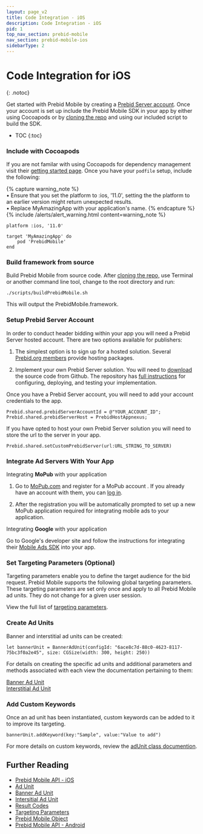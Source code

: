 ```yaml
---
layout: page_v2
title: Code Integration - iOS
description: Code Integration - iOS
pid: 1
top_nav_section: prebid-mobile
nav_section: prebid-mobile-ios
sidebarType: 2
---
```


# Code Integration for iOS
{: .notoc}

Get started with Prebid Mobile by creating a [Prebid Server account]({{site.github.url}}/prebid-mobile/prebid-mobile-pbs.html). Once your account is set up include the Prebid Mobile SDK in your app by either using Cocoapods or by [cloning the repo](https://github.com/prebid/prebid-mobile-ios) and using our included script to build the SDK. 

- TOC
 {:toc}

### Include with Cocoapods

If you are not familar with using Cocoapods for dependency management visit their [getting started page](https://guides.cocoapods.org/using/getting-started.html). Once you have your `podfile` setup, include the following: 

{% capture warning_note %}  
• Ensure that you set the platform to :ios, '11.0', setting the the platform to an earlier version might return unexpected results.  
• Replace MyAmazingApp with your application's name. {% endcapture %}
{% include /alerts/alert_warning.html content=warning_note %}

```
platform :ios, '11.0'

target 'MyAmazingApp' do
    pod 'PrebidMobile'
end
```

### Build framework from source

Build Prebid Mobile from source code. After [cloning the repo,](https://github.com/prebid/prebid-mobile-ios) use Terminal or another command line tool, change to the root directory and run:

```
./scripts/buildPrebidMobile.sh
```
This will output the PrebidMobile.framework.

### Setup Prebid Server Account

In order to conduct header bidding within your app you will need a Prebid Server hosted account. There are two options available for publishers:

1. The simplest option is to sign up for a hosted solution. Several [Prebid.org members](/prebid-server/hosted-servers.html) provide hosting packages.

2. Implement your own Prebid Server solution. You will need to [download](https://github.com/prebid/prebid-server) the source code from Github. The repository has [full instructions](https://github.com/prebid/prebid-server/tree/master/docs/developers) for configuring, deploying, and testing your implementation.

Once you have a Prebid Server account, you will need to add your account credentials to the app.


```
Prebid.shared.prebidServerAccountId = @"YOUR_ACCOUNT_ID";
Prebid.shared.prebidServerHost = PrebidHostAppnexus;
```

If you have opted to host your own Prebid Server solution you will need to store the url to the server in your app.


```
Prebid.shared.setCustomPrebidServer(url:URL_STRING_TO_SERVER)
```


### Integrate Ad Servers With Your App

Integrating **MoPub** with your application

1.  Go to [MoPub.com](https://app.mopub.com/account/register/) and  register for a MoPub account . If you already have an account with them, you can [log in](https://app.mopub.com/account/login/).

2.  After the registration you will be automatically prompted to set up a new MoPub application required for integrating mobile ads to your application.

Integrating **Google** with your application   

Go to Google's developer site and follow the instructions for integrating their [Mobile Ads SDK](https://developers.google.com/ad-manager/mobile-ads-sdk/ios/quick-start) into your app.

### Set Targeting Parameters (Optional)

Targeting parameters enable you to define the target audience for the bid request. Prebid Mobile supports the following global targeting parameters. These targeting parameters are set only once and apply to all Prebid Mobile ad units. They do not change for a given user session.

View the full list of [targeting parameters](/prebid-mobile/pbm-api/ios/pbm-targeting-ios.html).

### Create Ad Units

Banner and interstitial ad units can be created:


```
let bannerUnit = BannerAdUnit(configId: "6ace8c7d-88c0-4623-8117-75bc3f0a2e45", size: CGSize(width: 300, height: 250))
```

For details on creating the specific ad units and additional parameters and methods associated with each view the documentation pertaining to them: 

[Banner Ad Unit](/prebid-mobile/pbm-api/ios/pbm-bannerad-ios.html)  
[Interstitial Ad Unit](/prebid-mobile/pbm-api/ios/pbm-interstitial-ad-ios.html)


### Add Custom Keywords

Once an ad unit has been instantiated, custom keywords can be added to it to improve its targeting.  

```
bannerUnit.addKeyword(key:"Sample", value:"Value to add")
```

For more details on custom keywords, review the [adUnit class documention](/prebid-mobile/pbm-api/ios/pbm-adunit-ios.html).

## Further Reading

- [Prebid Mobile API - iOS]({{site.baseurl}}/prebid-mobile/pbm-api/ios/pbm-api-iOS.html)
- [Ad Unit]({{site.baseurl}}/prebid-mobile/pbm-api/ios/pbm-adunit-ios.html)
- [Banner Ad Unit]({{site.baseurl}}/prebid-mobile/pbm-api/ios/pbm-bannerad-ios.html)
- [Intersitial Ad Unit]({{site.baseurl}}/prebid-mobile/pbm-api/ios/pbm-interstitial-ad-ios.html)
- [Result Codes]({{site.baseurl}}/prebid-mobile/pbm-api/ios/pbm-api-result-codes-ios.html)
- [Targeting Parameters]({{site.baseurl}}/prebid-mobile/pbm-api/ios/pbm-targeting-ios.html)
- [Prebid Mobile Object]({{site.baseurl}}/prebid-mobile/pbm-api/ios/prebidmobile-object-ios.html)
- [Prebid Mobile API - Android]({{site.baseurl}}/prebid-mobile/pbm-api/android/pbm-api-android.html)

